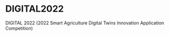 # DIGITAL2022
DIGITAL 2022 (2022 Smart Agriculture Digital Twins Innovation Application Competition)
